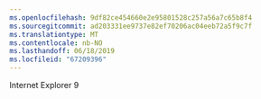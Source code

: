 ```yaml
---
ms.openlocfilehash: 9df82ce454660e2e95801528c257a56a7c65b8f4
ms.sourcegitcommit: ad203331ee9737e82ef70206ac04eeb72a5f9c7f
ms.translationtype: MT
ms.contentlocale: nb-NO
ms.lasthandoff: 06/18/2019
ms.locfileid: "67209396"
---
```

Internet Explorer 9